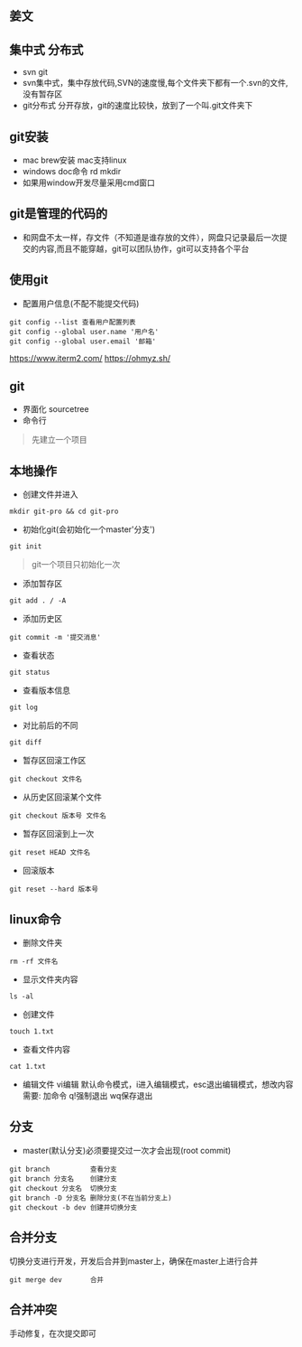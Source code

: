 ## 姜文
## 集中式 分布式
- svn git
- svn集中式，集中存放代码,SVN的速度慢,每个文件夹下都有一个.svn的文件,没有暂存区
- git分布式 分开存放，git的速度比较快，放到了一个叫.git文件夹下

## git安装
- mac brew安装 mac支持linux
- windows doc命令 rd  mkdir
- 如果用window开发尽量采用cmd窗口

## git是管理的代码的
- 和网盘不太一样，存文件（不知道是谁存放的文件），网盘只记录最后一次提交的内容,而且不能穿越，git可以团队协作，git可以支持各个平台

## 使用git
- 配置用户信息(不配不能提交代码)
```
git config --list 查看用户配置列表
git config --global user.name '用户名'
git config --global user.email '邮箱'
```

>
https://www.iterm2.com/
https://ohmyz.sh/

## git
- 界面化 sourcetree
- 命令行

> 先建立一个项目

## 本地操作
- 创建文件并进入
```
mkdir git-pro && cd git-pro
```
- 初始化git(会初始化一个master'分支')
```
git init
```

> git一个项目只初始化一次

- 添加暂存区
```
git add . / -A
```

- 添加历史区
```
git commit -m '提交消息'
```

- 查看状态
```
git status
```

- 查看版本信息
```
git log
```

- 对比前后的不同
```
git diff
```

- 暂存区回滚工作区
```
git checkout 文件名
```
- 从历史区回滚某个文件
```
git checkout 版本号 文件名
```
- 暂存区回滚到上一次
```
git reset HEAD 文件名
```
- 回滚版本
```
git reset --hard 版本号
```

## linux命令
- 删除文件夹
```
rm -rf 文件名
```
- 显示文件夹内容
```
ls -al
```
- 创建文件
```
touch 1.txt
```
- 查看文件内容
```
cat 1.txt
```
- 编辑文件 vi编辑
默认命令模式，i进入编辑模式，esc退出编辑模式，想改内容需要: 加命令 q!强制退出 wq保存退出

## 分支
- master(默认分支)必须要提交过一次才会出现(root commit)
```
git branch          查看分支
git branch 分支名    创建分支
git checkout 分支名  切换分支
git branch -D 分支名 删除分支(不在当前分支上)
git checkout -b dev 创建并切换分支
```

## 合并分支
切换分支进行开发，开发后合并到master上，确保在master上进行合并
```
git merge dev       合并
```

## 合并冲突
手动修复，在次提交即可
